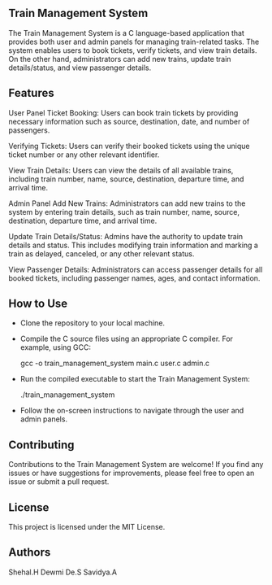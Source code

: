 ## Train Management System

The Train Management System is a C language-based application that provides both user and admin panels for managing train-related tasks. The system enables users to book tickets, verify tickets, and view train details. On the other hand, administrators can add new trains, update train details/status, and view passenger details.

## Features

User Panel
Ticket Booking: Users can book train tickets by providing necessary information such as source, destination, date, and number of passengers.

Verifying Tickets: Users can verify their booked tickets using the unique ticket number or any other relevant identifier.

View Train Details: Users can view the details of all available trains, including train number, name, source, destination, departure time, and arrival time.

Admin Panel
Add New Trains: Administrators can add new trains to the system by entering train details, such as train number, name, source, destination, departure time, and arrival time.

Update Train Details/Status: Admins have the authority to update train details and status. This includes modifying train information and marking a train as delayed, canceled, or any other relevant status.

View Passenger Details: Administrators can access passenger details for all booked tickets, including passenger names, ages, and contact information.

## How to Use

- Clone the repository to your local machine.

- Compile the C source files using an appropriate C compiler. For example, using GCC:

    gcc -o train_management_system main.c user.c admin.c

- Run the compiled executable to start the Train Management System:

    ./train_management_system

- Follow the on-screen instructions to navigate through the user and admin panels.

## Contributing

Contributions to the Train Management System are welcome! If you find any issues or have suggestions for improvements, please feel free to open an issue or submit a pull request.

## License

This project is licensed under the MIT License.

## Authors

Shehal.H
Dewmi De.S
Savidya.A

